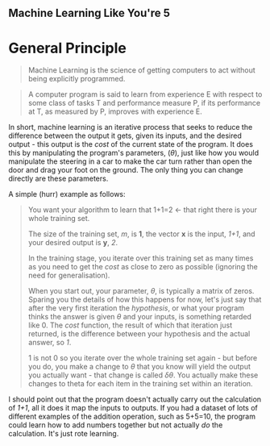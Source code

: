 ## Machine Learning Like You're 5

# General Principle
> Machine Learning is the science of getting computers to act without being
> explicitly programmed.


> A computer program is said to learn from experience E with respect to some
> class of tasks T and performance measure P, if its performance at T, as
> measured by P, improves with experience E.

In short, machine learning is an iterative process that seeks to reduce the difference
between the output it gets, given its inputs, and the desired output - this output is the *cost*
of the current state of the program. It does this by manipulating the program's parameters, ($\theta$),
just like how you would manipulate the steering in a car to make the car turn rather than
open the door and drag your foot on the ground. The only thing you can change directly are these parameters.

A simple (hurr) example as follows:

> You want your algorithm to learn that 1+1=2 <- that right there is your whole training set.
>
> The size of the training set, *m*, is **1**, the vector **x** is the input, *1+1*, and your desired output is **y**, *2*.
>
> In the training stage, you iterate over this training set as many times as you need to get the *cost*
> as close to zero as possible (ignoring the need for generalisation).
>
> When you start out, your parameter, $\theta$, is typically a matrix of zeros. Sparing you the details of how this
> happens for now, let's just say that after the very first iteration the *hypothesis*, or what your program thinks the
> answer is given $\theta$ and your inputs, is something retarded like 0. The *cost* function, the result of which that
> iteration just returned, is the difference between your hypothesis and the actual answer, so *1*.
>
> 1 is not 0 so you iterate over the whole training set again - but before you do, you make a change to $\theta$ that you
> know will yield the output you actually want - that change is called $\delta\theta$. You actually make these changes to
> theta for each item in the training set within an iteration.

I should point out that the program doesn't actually carry out the calculation of *1+1*, all it does it map the inputs to outputs.
If you had a dataset of lots of different examples of the addition operation, such as 5+5=10, the program could learn how to add
numbers together but not actually *do* the calculation. It's just rote learning.